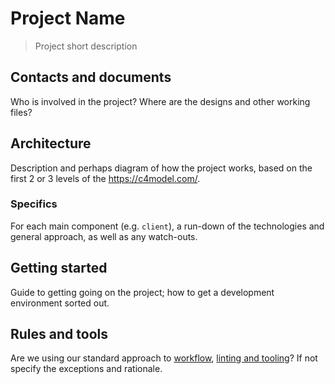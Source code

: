 <!-- 
First things first:
* Make sure the repo only allows 'squash and merge' on the settings panel.
* Set head branches to be deleted after a PR is merged
* Consider adding code analysis to the repo, including using dependabot
* Add branch protection rules to `master` and block direct pushing to master and only allow via approved PRs.
* Make sure there are issue labels for 'bug', 'epic' and project sizes ('S','M','L' will do)
* Add tooling from the relevant gist for linting
* Setup pre-production hosting
* Make sure there's a slack channel and that deploybot and github are integrated
* Ensure the CI config looks OK
* Edit this document to be relevant
* Delete this commment
-->

<!-- Badges go here - e.g. CircleCI -->
# Project Name

> Project short description

<!-- A screenshot of the project -->

## Contacts and documents

Who is involved in the project? Where are the designs and other working files?

## Architecture

Description and perhaps diagram of how the project works, based on the first 2 
or 3 levels of the https://c4model.com/.

### Specifics

For each main component (e.g. `client`), a run-down of the technologies and 
general approach, as well as any watch-outs.

## Getting started

Guide to getting going on the project; how to get a development environment 
sorted out.

## Rules and tools

Are we using our standard approach to [workflow](https://www.notion.so/signalnoise/Workflow-dee5654bdde040a78352dbbceada5814), 
[linting and tooling](https://www.notion.so/signalnoise/Tools-and-services-0293826f65894a3eabec01916aa7b318)? If not 
specify the exceptions and rationale.
